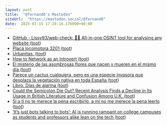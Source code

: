 ```yaml
---
layout: post
title:  "@fernand0's Mastodon"
siteUrl:  "https://mastodon.social/@fernand0"
date:  2025-07-15 17:28:16.176000+00:00
---
```

*  [GitHub - Lissy93/web-check: 🕵️‍♂️ All-in-one OSINT tool for analysing any website ](https://github.com/lissy93/web-chec) ([toot](https://mastodon.social/@fernand0/114858426117211773))
*  [Placa locomotora 3201 ](https://www.flickr.com/photos/fernand0/54636762128) ([toot](https://mastodon.social/@fernand0/114858396854632007))
*  [Urbanitas. ](https://avecesunafoto.wordpress.com/2025/07/15/urbanitas) ([toot](https://mastodon.social/@fernand0/114858339205027442))
*  [How to Network as an Introvert ](https://aginfer.bearblog.dev/how-to-network-as-an-introvert) ([toot](https://mastodon.social/@fernand0/114858148621783502))
*  [El misterio de las asombrosas flores que nacen y mueren en el mismo día ](https://www.lanacion.com.ar/revista-jardin/bellezas-efimeras-el-misterio-de-las-asombrosas-flores-que-nacen-y-mueren-en-el-mismo-dia-nid22032025) ([toot](https://mastodon.social/@fernand0/114857976683084399))
*  [Parece un cactus cualquiera, pero es una especie invasora que desplaza la vegetación nativa en toda España ](https://okdiario.com/curiosidades/parece-cactus-cualquiera-pero-especie-invasora-que-desplaza-vegetacion-nativa-toda-espana-1461261) ([toot](https://mastodon.social/@fernand0/114857735777084166))
*  [Libro. Días de alarma ](https://fotografiasenmovimiento.wordpress.com/2025/07/15/libro-dias-de-alarma) ([toot](https://mastodon.social/@fernand0/114856966706828385))
*  [Could the Semicolon Die Out? Recent Analysis Finds a Decline in Its Usage in British Literature and Confusion Among U.K.   ](https://www.smithsonianmag.com/smart-news/could-the-semicolon-die-out-a-recent-study-finds-a-marked-decline-in-its-usage-180986689/) ([toot](https://mastodon.social/@fernand0/114856908804182698))
*  [Si a ti no te merece la pena escribirlo, a mí no me merece la pena leerlo ](https://www.error500.net/p/si-a-ti-no-te-merece-la-pena-escribirl) ([toot](https://mastodon.social/@fernand0/114856745517265960))
*  [‘It’s just bots talking to bots’: AI is running rampant on college campuses as students and professors alike lean on the tech ](https://fortune.com/2025/07/08/ai-higher-education-college-professors-students-chatgpt) ([toot](https://mastodon.social/@fernand0/114856530547768227))
